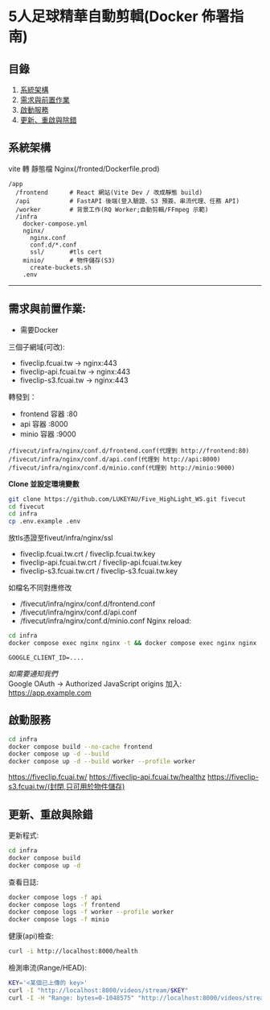 # 5人足球精華自動剪輯(Docker 佈署指南)

## 目錄
1. [系統架構](#系統架構)  
2. [需求與前置作業](#需求與前置作業)  
3. [啟動服務](#啟動服務)  
4. [更新、重啟與除錯](#更新、重啟與除錯)


## 系統架構
vite 轉 靜態檔 Nginx(/fronted/Dockerfile.prod)
```
/app
  /frontend      # React 網站(Vite Dev / 改成靜態 build)
  /api           # FastAPI 後端(登入驗證、S3 預簽、串流代理、任務 API)
  /worker        # 背景工作(RQ Worker;自動剪輯/FFmpeg 示範)
  /infra
    docker-compose.yml
    nginx/
      nginx.conf
      conf.d/*.conf
      ssl/       #tls cert
    minio/       # 物件儲存(S3)
      create-buckets.sh
    .env 
```
---

## 需求與前置作業:
- 需要Docker

三個子網域(可改):
- fiveclip.fcuai.tw -> nginx:443
- fiveclip-api.fcuai.tw -> nginx:443
- fiveclip-s3.fcuai.tw -> nginx:443

轉發到：
- frontend 容器 :80
- api 容器 :8000
- minio 容器 :9000
```
/fivecut/infra/nginx/conf.d/frontend.conf(代理到 http://frontend:80)
/fivecut/infra/nginx/conf.d/api.conf(代理到 http://api:8000)
/fivecut/infra/nginx/conf.d/minio.conf(代理到 http://minio:9000)
```

**Clone 並設定環境變數**
```bash
git clone https://github.com/LUKEYAU/Five_HighLight_WS.git fivecut
cd fivecut
cd infra
cp .env.example .env
```

放tls憑證至fiveut/infra/nginx/ssl  
- fiveclip.fcuai.tw.crt / fiveclip.fcuai.tw.key
- fiveclip-api.fcuai.tw.crt / fiveclip-api.fcuai.tw.key
- fiveclip-s3.fcuai.tw.crt / fiveclip-s3.fcuai.tw.key

如檔名不同對應修改  
- /fivecut/infra/nginx/conf.d/frontend.conf
- /fivecut/infra/nginx/conf.d/api.conf
- /fivecut/infra/nginx/conf.d/minio.conf
Nginx reload:
```bash
cd infra
docker compose exec nginx nginx -t && docker compose exec nginx nginx -s reload
```

```
GOOGLE_CLIENT_ID=....
```

*如需要通知我們*  
Google OAuth → Authorized JavaScript origins 加入:
https://app.example.com

## 啟動服務
```bash
cd infra
docker compose build --no-cache frontend
docker compose up -d --build
docker compose up -d --build worker --profile worker
```
https://fiveclip.fcuai.tw/
https://fiveclip-api.fcuai.tw/healthz
https://fiveclip-s3.fcuai.tw/(封閉,只可用於物件儲存)
## 更新、重啟與除錯

更新程式:
```bash
cd infra
docker compose build
docker compose up -d
```

查看日誌:
```bash
docker compose logs -f api
docker compose logs -f frontend
docker compose logs -f worker --profile worker
docker compose logs -f minio
```

健康(api)檢查:
```bash
curl -i http://localhost:8000/health
```

檢測串流(Range/HEAD):
```bash
KEY='<某個已上傳的 key>'
curl -I "http://localhost:8000/videos/stream/$KEY"
curl -I -H "Range: bytes=0-1048575" "http://localhost:8000/videos/stream/$KEY"
```